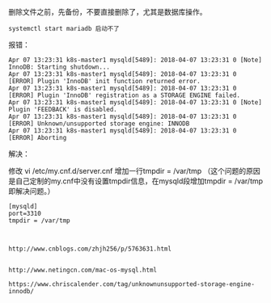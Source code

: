 删除文件之前，先备份，不要直接删除了，尤其是数据库操作。

	systemctl start mariadb 启动不了

报错：

	
	Apr 07 13:23:31 k8s-master1 mysqld[5489]: 2018-04-07 13:23:31 0 [Note] InnoDB: Starting shutdown...
	Apr 07 13:23:31 k8s-master1 mysqld[5489]: 2018-04-07 13:23:31 0 [ERROR] Plugin 'InnoDB' init function returned error.
	Apr 07 13:23:31 k8s-master1 mysqld[5489]: 2018-04-07 13:23:31 0 [ERROR] Plugin 'InnoDB' registration as a STORAGE ENGINE failed.
	Apr 07 13:23:31 k8s-master1 mysqld[5489]: 2018-04-07 13:23:31 0 [Note] Plugin 'FEEDBACK' is disabled.
	Apr 07 13:23:31 k8s-master1 mysqld[5489]: 2018-04-07 13:23:31 0 [ERROR] Unknown/unsupported storage engine: INNODB
	Apr 07 13:23:31 k8s-master1 mysqld[5489]: 2018-04-07 13:23:31 0 [ERROR] Aborting


解决：

修改 vi /etc/my.cnf.d/server.cnf 增加一行tmpdir = /var/tmp 
（这个问题的原因是自己定制的my.cnf中没有设置tmpdir信息，在mysqld段增加tmpdir = /var/tmp 即解决问题。）

	[mysqld]
	port=3310
	tmpdir = /var/tmp 



	http://www.cnblogs.com/zhjh256/p/5763631.html


	http://www.netingcn.com/mac-os-mysql.html

	https://www.chriscalender.com/tag/unknownunsupported-storage-engine-innodb/
